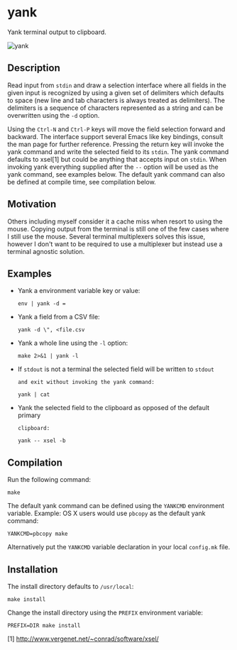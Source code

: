 yank
====

Yank terminal output to clipboard.

![yank](https://raw.githubusercontent.com/mptre/yank/gh-pages/screencast.gif)

Description
-----------

Read input from `stdin` and draw a selection interface where all fields in the
given input is recognized by using a given set of delimiters which defaults to
space (new line and tab characters is always treated as delimiters). The
delimiters is a sequence of characters represented as a string and can be
overwritten using the `-d` option.

Using the `Ctrl-N` and `Ctrl-P` keys will move the field selection forward and
backward. The interface support several Emacs like key bindings, consult the man
page for further reference. Pressing the return key will invoke the yank command
and write the selected field to its `stdin`. The yank command defaults to
xsel[1] but could be anything that accepts input on `stdin`. When invoking yank
everything supplied after the `--` option will be used as the yank command, see
examples below. The default yank command can also be defined at compile time,
see compilation below.

Motivation
----------

Others including myself consider it a cache miss when resort to using the mouse.
Copying output from the terminal is still one of the few cases where I still use
the mouse. Several terminal multiplexers solves this issue, however I don't want
to be required to use a multiplexer but instead use a terminal agnostic
solution.

Examples
--------

  - Yank a environment variable key or value:

    ```
    env | yank -d =
    ```

  - Yank a field from a CSV file:

    ```
    yank -d \", <file.csv
    ```

  - Yank a whole line using the `-l` option:

    ```
    make 2>&1 | yank -l
    ```

  - If `stdout` is not a terminal the selected field will be written to `stdout`
    ```
    and exit without invoking the yank command:
    ```

    ```
    yank | cat
    ```

  - Yank the selected field to the clipboard as opposed of the default primary
    ```
    clipboard:
    ```

    ```
    yank -- xsel -b
    ```

Compilation
-----------

Run the following command:

  ```
  make
  ```

The default yank command can be defined using the `YANKCMD` environment
variable. Example: OS X users would use `pbcopy` as the default yank command:

  ```
  YANKCMD=pbcopy make
  ```

Alternatively put the `YANKCMD` variable declaration in your local `config.mk`
file.

Installation
------------

The install directory defaults to `/usr/local`:

  ```
  make install
  ```

Change the install directory using the `PREFIX` environment variable:

  ```
  PREFIX=DIR make install
  ```

[1] http://www.vergenet.net/~conrad/software/xsel/
